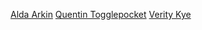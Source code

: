 [Alda Arkin](Alda%20Arkin)
[Quentin Togglepocket](Quentin%20Togglepocket)
[Verity Kye](Verity%20Kye)